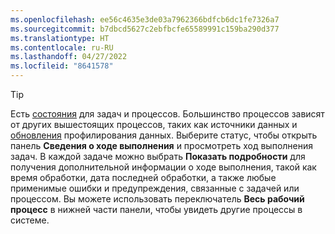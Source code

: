 ```yaml
---
ms.openlocfilehash: ee56c4635e3de03a7962366bdfcb6dc1fe7326a7
ms.sourcegitcommit: b7dbcd5627c2ebfbcfe65589991c159ba290d377
ms.translationtype: HT
ms.contentlocale: ru-RU
ms.lasthandoff: 04/27/2022
ms.locfileid: "8641578"
---
```

> [!TIP] 
> Есть [состояния](../system.md#status-definitions) для задач и процессов. Большинство процессов зависят от других вышестоящих процессов, таких как источники данных и [обновления](../system.md#refresh-processes) профилирования данных. Выберите статус, чтобы открыть панель **Сведения о ходе выполнения** и просмотреть ход выполнения задач. В каждой задаче можно выбрать **Показать подробности** для получения дополнительной информации о ходе выполнения, такой как время обработки, дата последней обработки, а также любые применимые ошибки и предупреждения, связанные с задачей или процессом. Вы можете использовать переключатель **Весь рабочий процесс** в нижней части панели, чтобы увидеть другие процессы в системе.